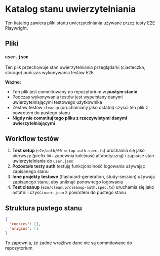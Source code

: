 # Katalog stanu uwierzytelniania

Ten katalog zawiera pliki stanu uwierzytelniania używane przez testy E2E Playwright.

## Pliki

### `user.json`

Ten plik przechowuje stan uwierzytelniania przeglądarki (ciasteczka, storage) podczas wykonywania testów E2E.

**Ważne:**
- Ten plik jest commitowany do repozytorium w **pustym stanie**
- Podczas wykonywania testów jest wypełniany danymi uwierzytelniającymi testowego użytkownika
- Zestaw testów `cleanup` (uruchamiany jako ostatni) czyści ten plik z powrotem do pustego stanu
- **Nigdy nie commituj tego pliku z rzeczywistymi danymi uwierzytelniającymi**

## Workflow testów

1. **Test setup** (`e2e/auth/00-setup-auth.spec.ts`) uruchamia się jako pierwszy (prefix `00-` zapewnia kolejność alfabetyczną) i zapisuje stan uwierzytelniania do `user.json`
2. **Pozostałe testy auth** testują funkcjonalność logowania używając zapisanego stanu
3. **Inne projekty testowe** (flashcard-generation, study-session) używają zapisanego stanu, aby uniknąć ponownego logowania
4. **Test cleanup** (`e2e/cleanup/cleanup-auth.spec.ts`) uruchamia się jako ostatni i czyści `user.json` z powrotem do pustego stanu

## Struktura pustego stanu

```json
{
  "cookies": [],
  "origins": []
}
```

To zapewnia, że żadne wrażliwe dane nie są commitowane do repozytorium.